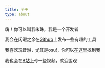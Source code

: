 ```yaml
---
title: 关于
type: about
---
```


嗨！你可以叫我朱珠，我是一个开发者

我会在闲暇之余在[Github](https://github.com/Zhoucheng133)上发布一些有趣的工具

我喜欢玩音游，尤其是osu!，你可以[在这里](https://osu.ppy.sh/users/11444852)找到我

我也会在[B站](https://space.bilibili.com/5129395)上传一些视频，欢迎围观
